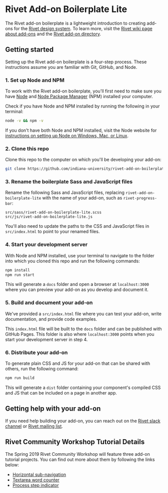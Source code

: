 # Rivet Add-on Boilerplate Lite
The Rivet add-on boilerplate is a lightweight introduction to creating add-ons for the [Rivet design system](https://rivet.iu.edu/). To learn more, visit the [Rivet wiki page about add-ons](https://github.com/indiana-university/rivet-source/wiki/Add-ons) and the [Rivet add-on directory](https://rivet.iu.edu/add-ons/).

## Getting started
Setting up the Rivet add-on boilerplate is a four-step process. These instructions assume you are familiar with Git, GitHub, and Node.

### 1. Set up Node and NPM
To work with the Rivet add-on boilerplate, you'll first need to make sure you have [Node](https://nodejs.org/en/) and [Node Package Manager](https://www.npmjs.com/) (NPM) installed your computer. 

Check if you have Node and NPM installed by running the following in your terminal:

```sh
node -v && npm -v
```

If you don't have both Node and NPM installed, visit the Node website for [instructions on setting up Node on Windows, Mac, or Linux](https://nodejs.org/en/download/).

### 2. Clone this repo
Clone this repo to the computer on which you'll be developing your add-on:

```sh
git clone https://github.com/indiana-university/rivet-add-on-boilerplate-lite.git
```

### 3. Rename the boilerplate Sass and JavaScript files
Rename the following Sass and JavaScript files, replacing `rivet-add-on-boilerplate-lite` with the name of your add-on, such as `rivet-progress-bar`:

```
src/sass/rivet-add-on-boilerplate-lite.scss
src/js/rivet-add-on-boilerplate-lite.js
```

You'll also need to update the paths to the CSS and JavaScript files in `src/index.html` to point to your renamed files.

### 4. Start your development server
With Node and NPM installed, use your terminal to navigate to the folder into which you cloned this repo and run the following commands:

```sh
npm install
npm run start
```

This will generate a `docs` folder and open a browser at `localhost:3000` where you can preview your add-on as you develop and document it.

### 5. Build and document your add-on
We've provided a `src/index.html` file where you can test your add-on, write documentation, and provide code examples.

This `index.html` file will be built to the `docs` folder and can be published with GitHub Pages. This folder is also where `localhost:3000` points when you start your development server in step 4.

### 6. Distribute your add-on

To generate plain CSS and JS for your add-on that can be shared with others, run the following command:

```sh
npm run build
```

This will generate a `dist` folder containing your component's compiled CSS and JS that can be included on a page in another app.

## Getting help with your add-on
If you need help building your add-on, you can reach out on the [Rivet slack channel](https://iuwebcommunity.slack.com/messages/rivet) or [Rivet mailing list](mailto:rivet-l@list.iu.edu).

## Rivet Community Workshop Tutorial Details
The Spring 2019 Rivet Community Workshop will feature three add-on tutorial projects. You can find out more about them by following the links below:

* [Horizontal sub-navigation](https://github.com/indiana-university/rivet-add-on-boilerplate-lite/tree/master/workshop-tutorials/horizontal-subnav.md)
* [Textarea word counter](https://github.com/indiana-university/rivet-add-on-boilerplate-lite/tree/master/workshop-tutorials/word-counter.md)
* [Process step indicator](https://github.com/indiana-university/rivet-add-on-boilerplate-lite/tree/master/workshop-tutorials/process-step-indicator.md)